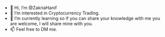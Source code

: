 - 👋 Hi, I’m @ZakriaHanif
- 👀 I’m interested in Cryptocurrency Trading.
- 🌱 I’m currently learning so if you can share your knowledge with me you are welcome, I will share mine with you.
- 📫 Feel free to DM me.

<!---
ZakriaHanif/ZakriaHanif is a ✨ special ✨ repository because its `README.md` (this file) appears on your GitHub profile.
You can click the Preview link to take a look at your changes.
--->
